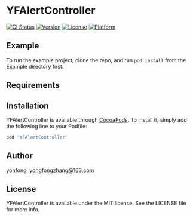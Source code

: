 # YFAlertController

[![CI Status](https://img.shields.io/travis/yonfong/YFAlertController.svg?style=flat)](https://travis-ci.org/yonfong/YFAlertController)
[![Version](https://img.shields.io/cocoapods/v/YFAlertController.svg?style=flat)](https://cocoapods.org/pods/YFAlertController)
[![License](https://img.shields.io/cocoapods/l/YFAlertController.svg?style=flat)](https://cocoapods.org/pods/YFAlertController)
[![Platform](https://img.shields.io/cocoapods/p/YFAlertController.svg?style=flat)](https://cocoapods.org/pods/YFAlertController)

## Example

To run the example project, clone the repo, and run `pod install` from the Example directory first.

## Requirements

## Installation

YFAlertController is available through [CocoaPods](https://cocoapods.org). To install
it, simply add the following line to your Podfile:

```ruby
pod 'YFAlertController'
```

## Author

yonfong, yongfongzhang@163.com

## License

YFAlertController is available under the MIT license. See the LICENSE file for more info.

